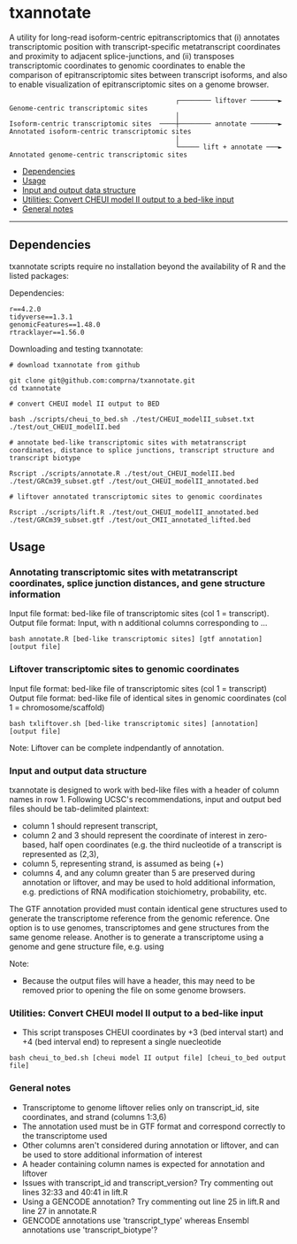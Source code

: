 # txannotate

A utility for long-read isoform-centric epitranscriptomics that (i) annotates transcriptomic position with transcript-specific metatranscript coordinates and proximity to adjacent splice-junctions, and (ii) transposes transcriptomic coordinates to genomic coordinates to enable the comparison of epitranscriptomic sites between transcript isoforms, and also to enable visualization of epitranscriptomic sites on a genome browser.
```
                                          ┌──────── liftover ───────►   Genome-centric transcriptomic sites
                                          │
Isoform-centric transcriptomic sites  ────┼──────── annotate ───────►   Annotated isoform-centric transcriptomic sites
                                          │
                                          └───── lift + annotate ───►   Annotated genome-centric transcriptomic sites
```

   - [Dependencies](#dependencies)
   - [Usage](#usage)
   - [Input and output data structure](#Input-and-output-data-structure)
   - [Utilities: Convert CHEUI model II output to a bed-like input](#utilities--convert-cheui-model-ii-output-to-a-bed-like-input)
   - [General notes](#general-notes)

------------------------------------------

## Dependencies 

txannotate scripts require no installation beyond the availability of R and the listed packages:

Dependencies:
```
r==4.2.0
tidyverse==1.3.1
genomicFeatures==1.48.0
rtracklayer==1.56.0
```

Downloading and testing txannotate:
```
# download txannotate from github

git clone git@github.com:comprna/txannotate.git
cd txannotate

# convert CHEUI model II output to BED

bash ./scripts/cheui_to_bed.sh ./test/CHEUI_modelII_subset.txt ./test/out_CHEUI_modelII.bed

# annotate bed-like transcriptomic sites with metatranscript coordinates, distance to splice junctions, transcript structure and transcript biotype 

Rscript ./scripts/annotate.R ./test/out_CHEUI_modelII.bed ./test/GRCm39_subset.gtf ./test/out_CHEUI_modelII_annotated.bed

# liftover annotated transcriptomic sites to genomic coordinates 

Rscript ./scripts/lift.R ./test/out_CHEUI_modelII_annotated.bed ./test/GRCm39_subset.gtf ./test/out_CMII_annotated_lifted.bed
```

## Usage 

### Annotating transcriptomic sites with metatranscript coordinates, splice junction distances, and gene structure information 

Input file format: bed-like file of transcriptomic sites (col 1 = transcript).   
Output file format: Input, with n additional columns corresponding to ...    

```
bash annotate.R [bed-like transcriptomic sites] [gtf annotation] [output file]
```

### Liftover transcriptomic sites to genomic coordinates

Input file format: bed-like file of transcriptomic sites (col 1 = transcript)     
Output file format: bed-like file of identical sites in genomic coordinates (col 1 = chromosome/scaffold)      

```
bash txliftover.sh [bed-like transcriptomic sites] [annotation] [output file]
```

Note: Liftover can be complete indpendantly of annotation.


### Input and output data structure

txannotate is designed to work with bed-like files with a header of column names in row 1. Following UCSC's recommendations, input and output bed files should be tab-delimited plaintext: 

- column 1 should represent transcript, 
- column 2 and 3 should represent the coordinate of interest in zero-based, half open coordinates (e.g. the third nucleotide of a transcript is represented as (2,3),
- column 5, representing strand, is assumed as being (+)
- columns 4, and any column greater than 5 are preserved during annotation or liftover, and may be used to hold additional information, e.g. predictions of RNA modification stoichiometry, probability, etc. 

The GTF annotation provided must contain identical gene structures used to generate the transcriptome reference from the genomic reference. One option is to use genomes, transcriptomes and gene structures from the same genome release. Another is to generate a transcriptome using a genome and gene structure file, e.g. using  


Note: 
- Because the output files will have a header, this may need to be removed prior to opening the file on some genome browsers. 


### Utilities: Convert CHEUI model II output to a bed-like input
- This script transposes CHEUI coordinates by +3 (bed interval start) and +4 (bed interval end) to represent a single nuecleotide
```
bash cheui_to_bed.sh [cheui model II output file] [cheui_to_bed output file]
```

### General notes
- Transcriptome to genome liftover relies only on transcript_id, site coordinates, and strand (columns 1:3,6)
- The annotation used must be in GTF format and correspond correctly to the transcriptome used
- Other columns aren't considered during annotation or liftover, and can be used to store additional information of interest
- A header containing column names is expected for annotation and liftover
- Issues with transcript_id and transcript_version? Try commenting out lines 32:33 and 40:41 in lift.R
- Using a GENCODE annotation? Try commenting out line 25 in lift.R and line 27 in annotate.R 
- GENCODE annotations use 'transcript_type' whereas Ensembl annotations use 'transcript_biotype'?
